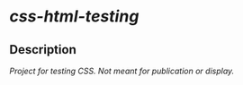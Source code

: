 # _css-html-testing_

## Description

_Project for testing CSS. Not meant for publication or display._
